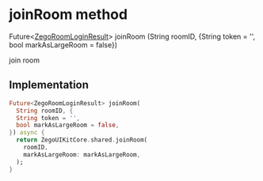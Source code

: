 


# joinRoom method








Future&lt;[ZegoRoomLoginResult](../../zego_uikit_prebuilt_live_audio_room/ZegoRoomLoginResult-class.md)> joinRoom
(String roomID, {String token = '', bool markAsLargeRoom = false})





<p>join room</p>



## Implementation

```dart
Future<ZegoRoomLoginResult> joinRoom(
  String roomID, {
  String token = '',
  bool markAsLargeRoom = false,
}) async {
  return ZegoUIKitCore.shared.joinRoom(
    roomID,
    markAsLargeRoom: markAsLargeRoom,
  );
}
```







